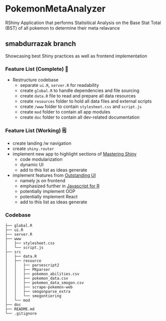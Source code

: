 # PokemonMetaAnalyzer
RShiny Application that performs Statisitical Analysis on the Base Stat Total (BST) of all pokemon to determine their meta relavance 

## smabdurrazak branch
Showcasing best Shiny practices as well as frontend implementation

### Feature List (Complete) :checkered_flag:

- Restructure codebase
     - separate `ui.R`, `server.R` for readability
     - create `global.R` to handle dependencies and file sourcing
     - create `data.R` file to read and prepare all data resources
     - create `resources` folder to hold all data files and external scripts
     - create `/www` folder to contain `stylesheet.css` and `script.js`
     - create `mod` folder to contain all app modules 
     - create `doc` folder to contain all dev-related documentation

### Feature List (Working) :spiral_notepad:

- create landing /w navigation
- create `shiny.router`
- implement new app to highlight sections of [Mastering Shiny](https://mastering-shiny.org/)
     - code modularization
     - dynamic UI
     - add to this list as ideas generate
- implement features from [Outstanding UI](https://unleash-shiny.rinterface.com/)
     - namely js on frontend
     - emphasized further in [Javascript for R](https://book.javascript-for-r.com/)
     - potentially implement OOP
     - potentially implement React
     - add to this list as ideas generate

### Codebase

```
├── global.R
├── ui.R
├── server.R
├── www
│   ├── stylesheet.css
│   └── script.js
├── src
│   ├── data.R
│   ├── resource
│   │   ├── parsescript2
│   │   ├── PKparser
│   │   ├── pokemon_abilities.csv
│   │   ├── pokemon_data.csv
│   │   ├── pokemon_data_smogon.csv
│   │   ├── scrape-pokemon-web
│   │   ├── smogonparse_extra
│   │   └── smogontiering
│   └── mod
├── doc
├── README.md
└── .gitignore
```
